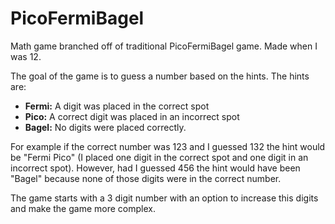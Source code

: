 # PicoFermiBagel
Math game branched off of traditional PicoFermiBagel game. Made when I was 12.


The goal of the game is to guess a number based on the hints. The hints are:

* **Fermi:** A digit was placed in the correct spot
* **Pico:** A correct digit was placed in an incorrect spot
* **Bagel:** No digits were placed correctly.

For example if the correct number was 123 and I guessed 132 the hint would be "Fermi Pico" (I placed one digit in the correct spot and one digit in an incorrect spot). However, had I guessed 456 the hint would have been "Bagel" because none of those digits were in the correct number.

The game starts with a 3 digit number with an option to increase this digits and make the game more complex.
